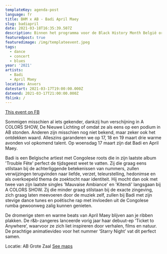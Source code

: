 ```yaml
---
templateKey: agenda-post
language: fr
title: BHM x AB - Badi April Maey
slug: badiapril
date: 2021-03-18T16:35:39.507Z
description: Binnen het programma voor de Black History Month België organiseren we 3 uitzendingen op de AB-Facebookpagina waarin we een reeks veelbelovende zwarte artiesten voorstellen.
featuredpost: true
featuredimage: /img/templateevent.jpeg
tags:
  - dance
  - concert
  - blues
year: '2021'
artists:
  - Badi
  - April Maey
location: Anvers
datestart: 2021-03-17T19:00:00.000Z
dateend: 2021-03-17T21:00:00.000Z
fblink: /
---
```

[This event on FB](https://www.facebook.com/events/188315696368918/)

Sommigen misschien al iets gekender, dankzij hun verschijning in A COLORS SHOW, De Nieuwe Lichting of omdat ze als eens op een podium in AB stonden. Anderen zijn misschien nog niet bekend, maar zeker ook het ontdekken waard. Alleszins garanderen we op 17, 18 en 19 maart drie warme avonden vol opkomend talent. Op woensdag 17 maart zijn dat Badi en April Maey.

Badi is een Belgische artiest met Congolese roots die in zijn laatste album 'Trouble Fête' perfect de tijdsgeest weet te vatten. Zij die graag eens stilstaan bij de achterliggende betekenissen van nummers, zullen verwijzingen terugvinden naar liefde, verzet, teleurstelling, hedonimse en als overkoepeld thema de zoektocht naar identiteit. Hij mocht dan ook met twee van zijn laatste singles 'Mauvaise Ambiance' en 'Kitendi' langsgaan bij A COLORS SHOW. Zij die minder graag stilstaan bij de exacte zingeving, zich graag laten meevoeren door de muziek zelf, zullen bij Badi met zijn stevige dance tunes en poëtische rap met invloeden uit de Congolese rumba gewoonweg zalig kunnen genieten.

De dromerige stem en warme beats van April Maey blijven aan je ribben plakken. De r&b-zangeres lanceerde vorig jaar haar debuut-ep ‘Ticket to Anywhere’, waarvoor ze zich liet inspireren door verhalen, films en natuur. De prachtige animatievideo voor het nummer ‘Starry Night’ vat dit perfect samen.

Locatie: AB Grote Zaal
[See maps](https://goo.gl/maps/KBSvH8naD44b5HUc6)
